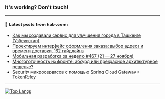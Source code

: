 ### It's working? Don't touch!

---
<!--
#### 🛠️ Technical stack:

![C++](https://img.shields.io/badge/C++-informational?logo=c%2B%2B&style=flat&logoColor=white&color=9C033A)
![Java](https://img.shields.io/badge/Java-informational?logo=java&style=flat&logoColor=white&color=007396)
![Kotlin](https://img.shields.io/badge/Kotlin-informational?logo=Kotlin&style=flat&logoColor=white&color=0095D5)
![JS](https://img.shields.io/badge/JS-informational?logo=javaScript&style=flat&logoColor=black&color=F7Df1E) <br>
![HTML5](https://img.shields.io/badge/HTML5-informational?logo=html5&style=flat&logoColor=white&color=E34F26)
![CSS3](https://img.shields.io/badge/CSS3-informational?logo=css3&style=flat&logoColor=white&color=157286)
![Sass](https://img.shields.io/badge/Saas-informational?logo=sass&style=flat&logoColor=white&color=hotpink)
![PHP](https://img.shields.io/badge/PHP-informational?logo=php&style=flat&logoColor=white&color=777BB4) <br>
![WebPAck](https://img.shields.io/badge/WebPack-informational?logo=webPack&style=flat&logoColor=white&color=FF6F00)
![Bootstrap](https://img.shields.io/badge/Bootstrap-informational?logo=Bootstrap&style=flat&logoColor=white&color=7952B3)
![MySQL](https://img.shields.io/badge/MySQL-informational?logo=MySQL&style=flat&logoColor=white&color=00f) <br>
![NodeJS](https://img.shields.io/badge/NodeJS-informational?logo=node.js&style=flat&logoColor=white&color=43853D)
![Spring](https://img.shields.io/badge/Spring-informational?logo=Spring&style=flat&logoColor=white&color=0A9EDC)
![Angular](https://img.shields.io/badge/Vue-informational?logo=vue.js&style=flat&logoColor=white&color=red)
![Git](https://img.shields.io/badge/Git-informational?logo=git&style=flat&logoColor=white&color=darkorange)

___
-->

#### 💬 Latest posts from habr.com:

<!-- BLOG-POST-LIST:START -->
- [Как мы создавали сервис для улучшения города в Ташкенте &lpar;Узбекистан&rpar;](https://habr.com/ru/post/701682/?utm_source=habrahabr&utm_medium=rss&utm_campaign=701682)
- [Проектируем интерфейс оформления заказа: выбор адреса и времени доставки. 162 гайдлайна](https://habr.com/ru/post/701878/?utm_source=habrahabr&utm_medium=rss&utm_campaign=701878)
- [Мобильная разработка за неделю #467 &lpar;21 — 27 ноября&rpar;](https://habr.com/ru/post/701920/?utm_source=habrahabr&utm_medium=rss&utm_campaign=701920)
- [Многопоточность на фронте: абсурд или прекрасное архитектурное решение?](https://habr.com/ru/post/701914/?utm_source=habrahabr&utm_medium=rss&utm_campaign=701914)
- [Security микросервисов с помощью Spring Cloud Gateway и TokenReley](https://habr.com/ru/post/701912/?utm_source=habrahabr&utm_medium=rss&utm_campaign=701912)
<!-- BLOG-POST-LIST:END -->

---

[![Top Langs](https://github-readme-stats.vercel.app/api/top-langs/?username=zloylis&layout=compact&hide_border=true&theme=dracula)](https://github.com/zloylis)
